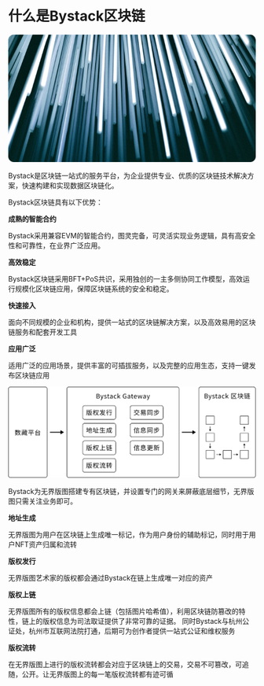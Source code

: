 # 什么是Bystack区块链

![](../img/04/bystack.png)

Bystack是区块链一站式的服务平台，为企业提供专业、优质的区块链技术解决方案，快速构建和实现数据区块链化。

Bystack区块链具有以下优势：

**成熟的智能合约**

Bystack采用兼容EVM的智能合约，图灵完备，可灵活实现业务逻辑，具有高安全性和可靠性，在业界广泛应用。

**高效稳定**

Bystack区块链采用BFT+PoS共识，采用独创的一主多侧协同工作模型，高效运行规模化区块链应用，保障区块链系统的安全和稳定。

**快速接入**

面向不同规模的企业和机构，提供一站式的区块链解决方案，以及高效易用的区块链服务和配套开发工具

**应用广泛**

适用广泛的应用场景，提供丰富的可插拔服务，以及完整的应用生态，支持一键发布区块链应用

![](../img/04/bystack2.png)

Bystack为无界版图搭建专有区块链，并设置专门的网关来屏蔽底层细节，无界版图只需关注业务即可。

**地址生成**

无界版图为用户在区块链上生成唯一标记，作为用户身份的辅助标记，同时用于用户NFT资产归属和流转

**版权发行**

无界版图艺术家的版权都会通过Bystack在链上生成唯一对应的资产

**版权上链**

无界版图所有的版权信息都会上链（包括图片哈希值），利用区块链防篡改的特性，链上的版权信息为司法取证提供了非常可靠的证据。 同时Bystack与杭州公证处，杭州市互联网法院打通，后期可为创作者提供一站式公证和维权服务

**版权流转**

在无界版图上进行的版权流转都会对应于区块链上的交易，交易不可篡改，可追随，公开。让无界版图上的每一笔版权流转都有迹可循


